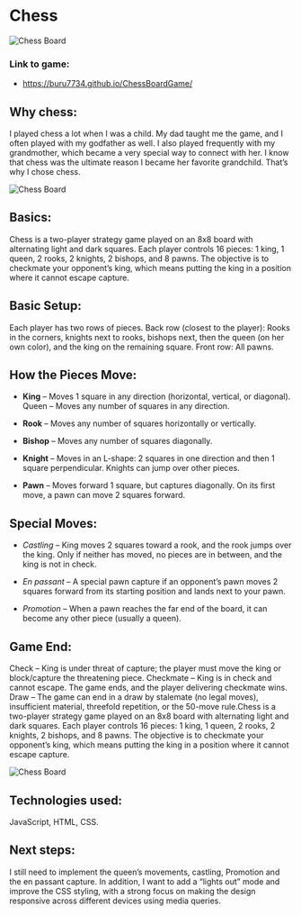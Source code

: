 # Chess

![Chess Board](https://upload.wikimedia.org/wikipedia/commons/thumb/4/4e/Chess_pieces_close_up.jpg/960px-Chess_pieces_close_up.jpg)

### Link to game:

- https://buru7734.github.io/ChessBoardGame/

## Why chess:

I played chess a lot when I was a child. My dad taught me the game, and I often played with my godfather as well. I also played frequently with my grandmother, which became a very special way to connect with her. I know that chess was the ultimate reason I became her favorite grandchild. That’s why I chose chess.

![Chess Board](https://img.freepik.com/free-photo/cheerful-old-casual-woman-giving-thumbs-up_53876-22959.jpg?semt=ais_hybrid&w=740&q=80)

## Basics:

Chess is a two-player strategy game played on an 8x8 board with alternating light and dark squares. Each player controls 16 pieces: 1 king, 1 queen, 2 rooks, 2 knights, 2 bishops, and 8 pawns. The objective is to checkmate your opponent’s king, which means putting the king in a position where it cannot escape capture.

## Basic Setup:

Each player has two rows of pieces.
Back row (closest to the player): Rooks in the corners, knights next to rooks, bishops next, then the queen (on her own color), and the king on the remaining square.
Front row: All pawns.

## How the Pieces Move:

- **King** – Moves 1 square in any direction (horizontal, vertical, or diagonal).
  Queen – Moves any number of squares in any direction.

- **Rook** – Moves any number of squares horizontally or vertically.

- **Bishop** – Moves any number of squares diagonally.

- **Knight** – Moves in an L-shape: 2 squares in one direction and then 1 square perpendicular. Knights can jump over other pieces.

- **Pawn** – Moves forward 1 square, but captures diagonally. On its first move, a pawn can move 2 squares forward.

## Special Moves:

- _Castling_ – King moves 2 squares toward a rook, and the rook jumps over the king. Only if neither has moved, no pieces are in between, and the king is not in check.

- _En passant_ – A special pawn capture if an opponent’s pawn moves 2 squares forward from its starting position and lands next to your pawn.
- _Promotion_ – When a pawn reaches the far end of the board, it can become any other piece (usually a queen).

## Game End:

Check – King is under threat of capture; the player must move the king or block/capture the threatening piece.
Checkmate – King is in check and cannot escape. The game ends, and the player delivering checkmate wins.
Draw – The game can end in a draw by stalemate (no legal moves), insufficient material, threefold repetition, or the 50-move rule.Chess is a two-player strategy game played on an 8x8 board with alternating light and dark squares. Each player controls 16 pieces: 1 king, 1 queen, 2 rooks, 2 knights, 2 bishops, and 8 pawns. The objective is to checkmate your opponent’s king, which means putting the king in a position where it cannot escape capture.

![Chess Board](https://yourkidstable.com/wp-content/uploads/2019/01/child-crying-all-the-time-inside-pic-1-1.jpg)

## Technologies used:

JavaScript, HTML, CSS.

## Next steps:

I still need to implement the queen’s movements, castling, Promotion and the en passant capture. In addition, I want to add a “lights out” mode and improve the CSS styling, with a strong focus on making the design responsive across different devices using media queries.
